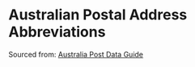 # Australian Postal Address Abbreviations
Sourced from: [Australia Post Data Guide](https://auspost.com.au/content/dam/auspost_corp/media/documents/australia-post-data-guide.pdf)